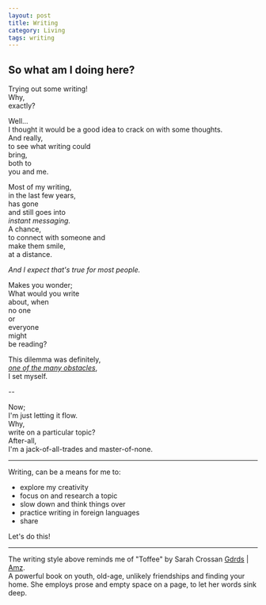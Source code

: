 ```yaml
---
layout: post
title: Writing
category: Living
tags: writing
---
```


So what am I doing here?  
-  
Trying out some writing!  
Why,  
exactly?  

Well...  
I thought it would be a good idea to crack on with some thoughts.  
And really,  
to see what writing could  
bring,  
both to  
you and me.  

Most of my writing,  
in the last few years,  
has gone  
and still goes into  
*instant messaging.*  
A chance,  
to connect with someone and  
make them smile,  
at a distance.  

*And I expect that's true for most people.*  

Makes you wonder;  
What would you write  
about, when  
no one  
or  
everyone  
might  
be reading?  

This dilemma was definitely,  
*[one of the many obstacles][id1]*,  
I set myself.  

--  

Now;  
I'm just letting it flow.  
Why,  
write on a particular topic?  
After-all,  
I'm a jack-of-all-trades and master-of-none.  

---  

Writing, can be a means for me to:
- explore my creativity
- focus on and research a topic
- slow down and think things over
- practice writing in foreign languages
- share

Let's do this!  

---

The writing style above reminds me of "Toffee" by Sarah Crossan [Gdrds][id1] | [Amz][id2].  
A powerful book on youth, old-age, unlikely friendships and finding your home. She employs prose and empty space on a page, to let her words sink deep.

[id]: https://dudolavida.com/living/Legit "Dudo's Blogpost"
[id1]:https://www.goodreads.com/book/show/41216383-toffee "Goodreads link"
[id2]:https://amzn.to/3fsFshz "Amazon Affiliate link"
